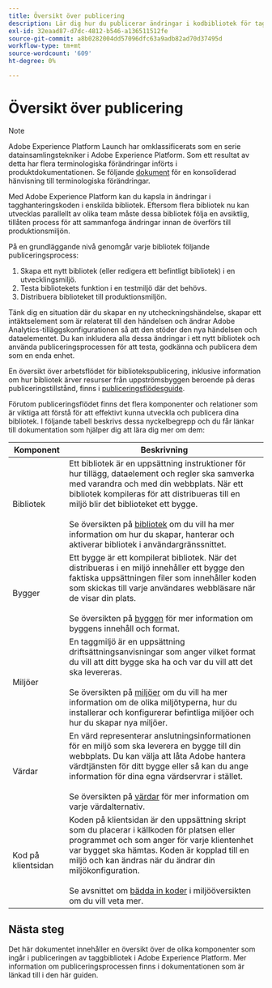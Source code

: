 ```yaml
---
title: Översikt över publicering
description: Lär dig hur du publicerar ändringar i kodbibliotek för tagghantering i Adobe Experience Platform.
exl-id: 32eaad87-d7dc-4812-b546-a136511512fe
source-git-commit: a8b0282004dd57096dfc63a9adb82ad70d37495d
workflow-type: tm+mt
source-wordcount: '609'
ht-degree: 0%

---
```


# Översikt över publicering

>[!NOTE]
>
>Adobe Experience Platform Launch har omklassificerats som en serie datainsamlingstekniker i Adobe Experience Platform. Som ett resultat av detta har flera terminologiska förändringar införts i produktdokumentationen. Se följande [dokument](../../term-updates.md) för en konsoliderad hänvisning till terminologiska förändringar.

Med Adobe Experience Platform kan du kapsla in ändringar i tagghanteringskoden i enskilda bibliotek. Eftersom flera bibliotek nu kan utvecklas parallellt av olika team måste dessa bibliotek följa en avsiktlig, tillåten process för att sammanfoga ändringar innan de överförs till produktionsmiljön.

På en grundläggande nivå genomgår varje bibliotek följande publiceringsprocess:

1. Skapa ett nytt bibliotek (eller redigera ett befintligt bibliotek) i en utvecklingsmiljö.
1. Testa bibliotekets funktion i en testmiljö där det behövs.
1. Distribuera biblioteket till produktionsmiljön.

Tänk dig en situation där du skapar en ny utcheckningshändelse, skapar ett intäktselement som är relaterat till den händelsen och ändrar Adobe Analytics-tilläggskonfigurationen så att den stöder den nya händelsen och dataelementet. Du kan inkludera alla dessa ändringar i ett nytt bibliotek och använda publiceringsprocessen för att testa, godkänna och publicera dem som en enda enhet.

En översikt över arbetsflödet för bibliotekspublicering, inklusive information om hur bibliotek ärver resurser från uppströmsbyggen beroende på deras publiceringstillstånd, finns i [publiceringsflödesguide](./publishing-flow.md).

Förutom publiceringsflödet finns det flera komponenter och relationer som är viktiga att förstå för att effektivt kunna utveckla och publicera dina bibliotek. I följande tabell beskrivs dessa nyckelbegrepp och du får länkar till dokumentation som hjälper dig att lära dig mer om dem:

| Komponent | Beskrivning |
| --- | --- |
| Bibliotek | Ett bibliotek är en uppsättning instruktioner för hur tillägg, dataelement och regler ska samverka med varandra och med din webbplats. När ett bibliotek kompileras för att distribueras till en miljö blir det biblioteket ett bygge.<br><br>Se översikten på [bibliotek](./libraries.md) om du vill ha mer information om hur du skapar, hanterar och aktiverar bibliotek i användargränssnittet. |
| Bygger | Ett bygge är ett kompilerat bibliotek. När det distribueras i en miljö innehåller ett bygge den faktiska uppsättningen filer som innehåller koden som skickas till varje användares webbläsare när de visar din plats.<br><br>Se översikten på [byggen](./builds.md) för mer information om byggens innehåll och format. |
| Miljöer | En taggmiljö är en uppsättning driftsättningsanvisningar som anger vilket format du vill att ditt bygge ska ha och var du vill att det ska levereras.<br><br>Se översikten på [miljöer](./environments.md) om du vill ha mer information om de olika miljötyperna, hur du installerar och konfigurerar befintliga miljöer och hur du skapar nya miljöer. |
| Värdar | En värd representerar anslutningsinformationen för en miljö som ska leverera en bygge till din webbplats. Du kan välja att låta Adobe hantera värdtjänsten för ditt bygge eller så kan du ange information för dina egna värdservrar i stället.<br><br>Se översikten på [värdar](./hosts/hosts-overview.md) för mer information om varje värdalternativ. |
| Kod på klientsidan | Koden på klientsidan är den uppsättning skript som du placerar i källkoden för platsen eller programmet och som anger för varje klientenhet var bygget ska hämtas. Koden är kopplad till en miljö och kan ändras när du ändrar din miljökonfiguration.<br><br>Se avsnittet om [bädda in koder](./environments.md#embed-code) i miljööversikten om du vill veta mer. |

## Nästa steg

Det här dokumentet innehåller en översikt över de olika komponenter som ingår i publiceringen av taggbibliotek i Adobe Experience Platform. Mer information om publiceringsprocessen finns i dokumentationen som är länkad till i den här guiden.
